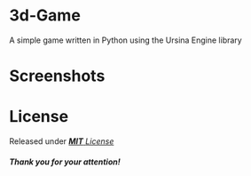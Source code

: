 # 3d-Game
A simple game written in Python using the Ursina Engine library

# Screenshots
<!--![SCRSHT](screenshots/1.png)
![SCRSHT](screenshots/2.png)
![SCRSHT](screenshots/3.png)-->

<!--# Links
- https://www.ursinaengine.org/
- https://github.com/pokepetter/ursina1-->

# License

Released under [***MIT*** *License*](LICENSE)

#### ***Thank you for your attention!***

